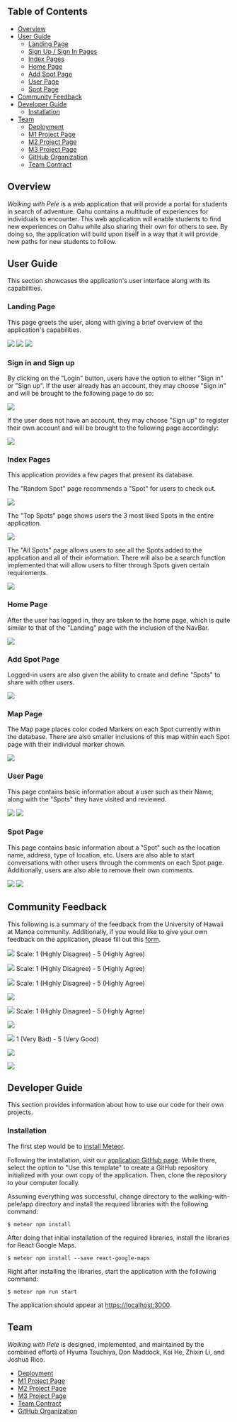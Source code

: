 ## Table of Contents
* [Overview](#overview)
* [User Guide](#user-guide)
    * [Landing Page](#landing-page)
    * [Sign Up / Sign In Pages](#sign-in-and-sign-up)
    * [Index Pages](#index-pages)
    * [Home Page](#home-page)
    * [Add Spot Page](#add-spot-page)
    * [User Page](#user-page)
    * [Spot Page](#spot-page)
* [Community Feedback](#community-feedback)
* [Developer Guide](#developer-guide)
  * [Installation](#installation)
* [Team](#team)
    * [Deployment](#team)
    * [M1 Project Page](#team)
    * [M2 Project Page](#team)
    * [M3 Project Page](#team)
    * [GitHub Organization](#team)
    * [Team Contract](#team)


## Overview

*Walking with Pele* is a web application that will provide a portal for students in search of adventure. Oahu contains a multitude of experiences for individuals to encounter. This web application will enable students to find new experiences on Oahu while also sharing their own for others to see. By doing so, the application will build upon itself in a way that it will provide new paths for new students to follow.


## User Guide

This section showcases the application's user interface along with its capabilities.

### Landing Page

This page greets the user, along with giving a brief overview of the application's capabilities.

![](images/landing-page-wwp4.png)
![](images/landing-page-wwp4-p2.png)
![](images/landing-page-wwp4-p3.png)

### Sign in and Sign up

By clicking on the "Login" button, users have the option to either "Sign in" or "Sign up". If the user already has an account, they may choose "Sign in" and will be brought to the following page to do so:

![](images/sign-in-wwp3.png)

If the user does not have an account, they may choose "Sign up" to register their own account and will be brought to the following page accordingly:

![](images/sign-up-wwp4.png)

### Index Pages

This application provides a few pages that present its database.

The "Random Spot" page recommends a "Spot" for users to check out. 

![](images/random-spot3.png)

The "Top Spots" page shows users the 3 most liked Spots in the entire application.

![](images/top-spots.png)

The "All Spots" page allows users to see all the Spots added to the application and all of their information. There will also be a search function implemented that will allow users to filter through Spots given certain requirements.

![](images/list-spots4.png)

### Home Page

After the user has logged in, they are taken to the home page, which is quite similar to that of the "Landing" page with the inclusion of the NavBar.

![](images/home-page-wwp3.png)

### Add Spot Page

Logged-in users are also given the ability to create and define "Spots" to share with other users.

![](images/add-spot4.png)

### Map Page

The Map page places color coded Markers on each Spot currently within the database. There are also smaller inclusions of this map within each Spot page with their individual marker shown.

![](images/map-wwp.png)

### User Page

This page contains basic information about a user such as their Name, along with the "Spots" they have visited and reviewed.

![](images/user-page3.png)
![](images/user-page4.png)

### Spot Page

This page contains basic information about a "Spot" such as the location name, address, type of location, etc. Users are also able to start conversations with other users through the comments on each Spot page. Additionally, users are also able to remove their own comments.

![](images/spot-comment.png)
![](images/spot-comment2.png)

## Community Feedback

This following is a summary of the feedback from the University of Hawaii at Manoa community. Additionally, if you would like to give your own feedback on the application, please fill out this [form](https://forms.gle/54ZjE1mrfrv1hMre7).

![](images/comm-feedback-1.png)
 Scale: 1 (Highly Disagree) - 5 (Highly Agree)

![](images/comm-feedback-2.png)
Scale: 1 (Highly Disagree) - 5 (Highly Agree)

![](images/comm-feedback-3.png)
Scale: 1 (Highly Disagree) - 5 (Highly Agree)

![](images/comm-feedback-4.png)

![](images/comm-feedback-5.png)
Scale: 1 (Highly Disagree) - 5 (Highly Agree)

![](images/comm-feedback-6.png)

![](images/comm-feedback-7.png)
1 (Very Bad) - 5 (Very Good)

![](images/comm-feedback-8.png)

![](images/comm-feedback-9.png)

## Developer Guide

This section provides information about how to use our code for their own projects.

### Installation

The first step would be to [install Meteor](https://www.meteor.com/install).

Following the installation, visit our [application GitHub page](https://github.com/walking-with-pele/walking-with-pele). While there, select the option to "Use this template" to create a GitHub repository initialized with your own copy of the application. Then, clone the repository to your computer locally.

Assuming everything was successful, change directory to the walking-with-pele/app directory and install the required libraries with the following command:
```
$ meteor npm install
```

After doing that initial installation of the required libraries, install the libraries for React Google Maps.
```
$ meteor npm install --save react-google-maps
```

Right after installing the libraries, start the application with the following command:
```
$ meteor npm run start
```

The application should appear at [https://localhost:3000](https://localhost:3000).

## Team

*Walking with Pele* is designed, implemented, and maintained by the combined efforts of Hyuma Tsuchiya, Don Maddock, Kai He, Zhixin Li, and Joshua Rico.

- [Deployment](https://walking-with-pele.xyz/)
- [M1 Project Page](https://github.com/orgs/walking-with-pele/projects/1)
- [M2 Project Page](https://github.com/orgs/walking-with-pele/projects/2)
- [M3 Project Page](http://github.com/orgs/walking-with-pele/projects/3)
- [Team Contract](https://docs.google.com/document/d/14qmEBdDGsJFoggl1_zcuq7dORanDT3HtZ3sc19qAK7Y/edit?usp=sharing)
- [GitHub Organization](https://github.com/walking-with-pele)
